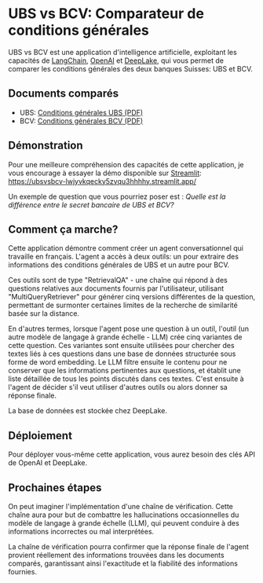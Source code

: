 # UBS vs BCV: Comparateur de conditions générales

UBS vs BCV est une application d'intelligence artificielle, exploitant les capacités de [LangChain](https://python.langchain.com/docs/get_started/introduction.html), [OpenAI](https://openai.com/) et [DeepLake](https://www.deeplake.ai/), qui vous permet de comparer les conditions générales des deux banques Suisses: UBS et BCV.

## Documents comparés
- UBS: [Conditions générales UBS (PDF)](https://www.ubs.com/global/fr/legal/country/switzerland/legalnotices/_jcr_content/mainpar/toplevelgrid_644694947/col1/linklist_411753453/link.1566204240.file/PS9jb250ZW50L2RhbS9hc3NldHMvY2MvZ2xvYmFsL2xlZ2FsL2RvYy9nZW5lcmFsLXRlcm1zLWFuZC1jb25kaXRpb25zLWZyLnBkZg==/general-terms-and-conditions-fr.pdf)
- BCV: [Conditions générales BCV (PDF)](https://www.bcv.ch/content/dam/bcv/fichiers/conditions/03008FR_2.pdf)

## Démonstration
Pour une meilleure compréhension des capacités de cette application, je vous encourage à essayer la démo disponible sur [Streamlit](https://ubsvsbcv-lwjyvkqecky5zvqu3hhhhy.streamlit.app/):
https://ubsvsbcv-lwjyvkqecky5zvqu3hhhhy.streamlit.app/

Un exemple de question que vous pourriez poser est : *Quelle est la différence entre le secret bancaire de UBS et BCV?*

## Comment ça marche?
Cette application démontre comment créer un agent conversationnel qui travaille en français. L'agent a accès à deux outils: un pour extraire des informations des conditions générales de UBS et un autre pour BCV.

Ces outils sont de type "RetrievalQA" - une chaîne qui répond à des questions relatives aux documents fournis par l'utilisateur, utilisant "MultiQueryRetriever" pour générer cinq versions différentes de la question, permettant de surmonter certaines limites de la recherche de similarité basée sur la distance.

En d'autres termes, lorsque l'agent pose une question à un outil, l'outil (un autre modèle de langage à grande échelle - LLM) crée cinq variantes de cette question. Ces variantes sont ensuite utilisées pour chercher des textes liés à ces questions dans une base de données structurée sous forme de word embedding. Le LLM filtre ensuite le contenu pour ne conserver que les informations pertinentes aux questions, et établit une liste détaillée de tous les points discutés dans ces textes. C'est ensuite à l'agent de décider s'il veut utiliser d'autres outils ou alors  donner sa réponse finale.

La base de données est stockée chez DeepLake.

## Déploiement
Pour déployer vous-même cette application, vous aurez besoin des clés API de OpenAI et DeepLake.

## Prochaines étapes
On peut imaginer l'implémentation d'une chaîne de vérification. Cette chaîne aura pour but de combattre les hallucinations occasionnelles du modèle de langage à grande échelle (LLM), qui peuvent conduire à des informations incorrectes ou mal interprétées.

La chaîne de vérification pourra confirmer que la réponse finale de l'agent provient réellement des informations trouvées dans les documents comparés, garantissant ainsi l'exactitude et la fiabilité des informations fournies.
